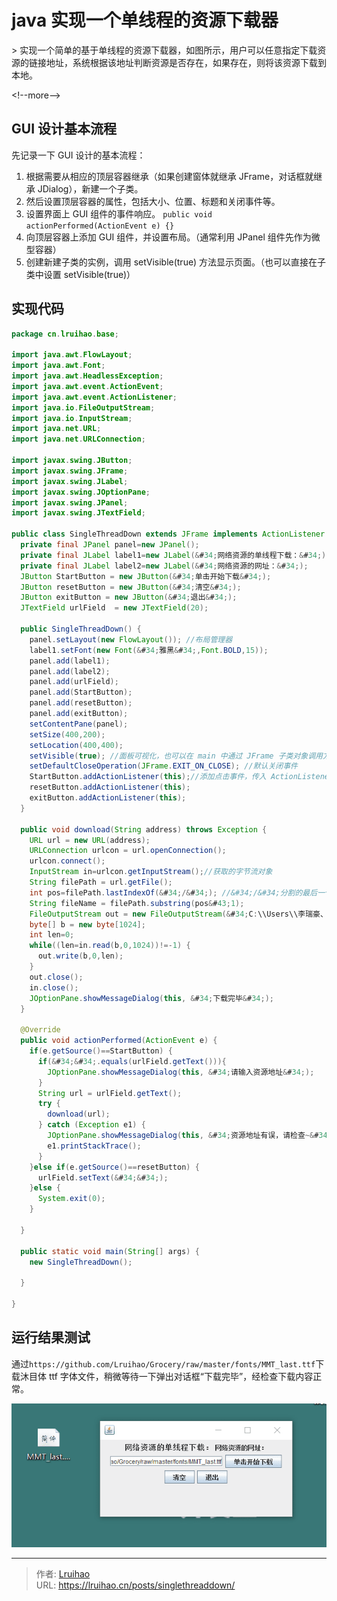 # java 实现一个单线程的资源下载器


&gt; 实现一个简单的基于单线程的资源下载器，如图所示，用户可以任意指定下载资源的链接地址，系统根据该地址判断资源是否存在，如果存在，则将该资源下载到本地。

&lt;!--more--&gt;

## GUI 设计基本流程

先记录一下 GUI 设计的基本流程：

1. 根据需要从相应的顶层容器继承（如果创建窗体就继承 JFrame，对话框就继承 JDialog），新建一个子类。
2. 然后设置顶层容器的属性，包括大小、位置、标题和关闭事件等。
3. 设置界面上 GUI 组件的事件响应。 `public void actionPerformed(ActionEvent e) {}`
4. 向顶层容器上添加 GUI 组件，并设置布局。（通常利用 JPanel 组件先作为微型容器）
5. 创建新建子类的实例，调用 setVisible(true) 方法显示页面。（也可以直接在子类中设置 setVisible(true)）

## 实现代码

```java
package cn.lruihao.base;

import java.awt.FlowLayout;
import java.awt.Font;
import java.awt.HeadlessException;
import java.awt.event.ActionEvent;
import java.awt.event.ActionListener;
import java.io.FileOutputStream;
import java.io.InputStream;
import java.net.URL;
import java.net.URLConnection;

import javax.swing.JButton;
import javax.swing.JFrame;
import javax.swing.JLabel;
import javax.swing.JOptionPane;
import javax.swing.JPanel;
import javax.swing.JTextField;

public class SingleThreadDown extends JFrame implements ActionListener {
  private final JPanel panel=new JPanel();
  private final JLabel label1=new JLabel(&#34;网络资源的单线程下载：&#34;);
  private final JLabel label2=new JLabel(&#34;网络资源的网址：&#34;);
  JButton StartButton = new JButton(&#34;单击开始下载&#34;);
  JButton resetButton = new JButton(&#34;清空&#34;);
  JButton exitButton = new JButton(&#34;退出&#34;);
  JTextField urlField  = new JTextField(20);

  public SingleThreadDown() {
    panel.setLayout(new FlowLayout()); //布局管理器
    label1.setFont(new Font(&#34;雅黑&#34;,Font.BOLD,15));
    panel.add(label1);
    panel.add(label2);
    panel.add(urlField);
    panel.add(StartButton);
    panel.add(resetButton);
    panel.add(exitButton);
    setContentPane(panel);
    setSize(400,200);
    setLocation(400,400);
    setVisible(true); //面板可视化，也可以在 main 中通过 JFrame 子类对象调用方法设置
    setDefaultCloseOperation(JFrame.EXIT_ON_CLOSE); //默认关闭事件
    StartButton.addActionListener(this);//添加点击事件，传入 ActionListener 对象，由于子类继承了 ActionListener 接口，所以 this
    resetButton.addActionListener(this);
    exitButton.addActionListener(this);
  }

  public void download(String address) throws Exception {
    URL url = new URL(address);
    URLConnection urlcon = url.openConnection();
    urlcon.connect();
    InputStream in=urlcon.getInputStream();//获取的字节流对象
    String filePath = url.getFile();
    int pos=filePath.lastIndexOf(&#34;/&#34;); //&#34;/&#34;分割的最后一个串的下标
    String fileName = filePath.substring(pos&#43;1);
    FileOutputStream out = new FileOutputStream(&#34;C:\\Users\\李瑞豪、\Desktop\\&#34;&#43;fileName);
    byte[] b = new byte[1024];
    int len=0;
    while((len=in.read(b,0,1024))!=-1) {
      out.write(b,0,len);
    }
    out.close();
    in.close();
    JOptionPane.showMessageDialog(this, &#34;下载完毕&#34;);
  }

  @Override
  public void actionPerformed(ActionEvent e) {
    if(e.getSource()==StartButton) {
      if(&#34;&#34;.equals(urlField.getText())){
        JOptionPane.showMessageDialog(this, &#34;请输入资源地址&#34;);
      }
      String url = urlField.getText();
      try {
        download(url);
      } catch (Exception e1) {
        JOptionPane.showMessageDialog(this, &#34;资源地址有误，请检查~&#34;);
        e1.printStackTrace();
      }
    }else if(e.getSource()==resetButton) {
      urlField.setText(&#34;&#34;);
    }else {
      System.exit(0);
    }

  }

  public static void main(String[] args) {
    new SingleThreadDown();

  }

}
```

## 运行结果测试

通过`https://github.com/Lruihao/Grocery/raw/master/fonts/MMT_last.ttf`下载沐目体 ttf 字体文件，稍微等待一下弹出对话框“下载完毕”，经检查下载内容正常。

![运行效果](images/1.png)


---

> 作者: [Lruihao](https://github.com/Lruihao)  
> URL: https://lruihao.cn/posts/singlethreaddown/  

